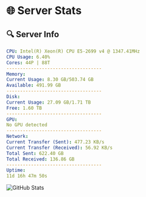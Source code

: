 # 🌐 Server Stats
## 🔍 Server Info
```yaml
CPU: Intel(R) Xeon(R) CPU E5-2699 v4 @ 1347.41MHz
CPU Usage: 6.40%
Cores: 44P | 88T
-----------------------------------
Memory:
Current Usage: 8.30 GB/503.74 GB
Available: 491.99 GB
-----------------------------------
Disk:
Current Usage: 27.09 GB/1.71 TB
Free: 1.60 TB
-----------------------------------
GPU:
No GPU detected
-----------------------------------
Network:
Current Transfer (Sent): 477.23 KB/s
Current Transfer (Received): 56.92 KB/s
Total Sent: 622.40 GB
Total Received: 136.86 GB
-----------------------------------
Uptime:
11d 16h 47m 50s
```
![GitHub Stats](https://img.shields.io/badge/Updated-2025-05-01_09:56:38-blue)